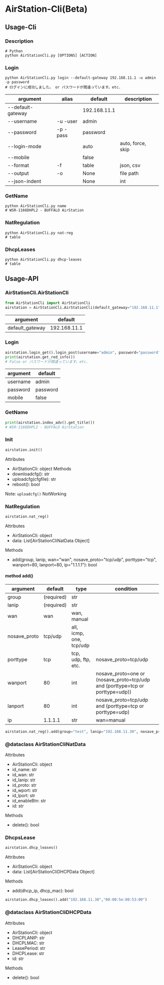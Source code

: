 # AirStation-Cli(Beta)

## Usage-Cli
### Description

```shell
# Python
python AirStationCli.py [OPTIONS] [ACTION]
```

### Login

```shell
python AirStationCli.py login --default-gateway 192.168.11.1 -u admin -p password
# ログインに成功しました。 or パスワードが間違っています。etc.
```
| argument          | alias    | default      | description       |
|-------------------|----------|--------------|-------------------|
| --default-gateway |          | 192.168.11.1 |                   |
| --username        | -u -user | admin        |                   |
| --password        | -p -pass | password     |                   |
| --login-mode      |          | auto         | auto, force, skip |
| --mobile          |          | false        |                   |
| --format          | -f       | table        | json, csv         |
| --output          | -o       | None         | file path         |
| --json-indent     |          | None         | int               |

### GetName

```shell
python AirStationCli.py name
# WSR-1166DHPL2 - BUFFALO AirStation
```

### NatRegulation

```shell
python AirStationCli.py nat-reg
# table
```

### DhcpLeases

```shell
python AirStationCli.py dhcp-leases
# table
```

## Usage-API

### AirStationCli.AirStationCli

```python
from AirStationCli import AirStationCli
airstation = AirStationCli.AirStationCli(default_gateway="192.168.11.1")
```

| argument        | default      |
|-----------------|--------------|
| default_gateway | 192.168.11.1 |

### Login

```python
airstation.login_get().login_post(username="admin", password="password", mobile=False)
print(airstation.get_red_info())
# False or パスワードが間違っています。etc.
```

| argument        | default      |
|-----------------|--------------|
| username        | admin        |
| password        | password     |
| mobile          | false        |


### GetName

```python
print(airstation.index_adv().get_title())
# WSR-1166DHPL2 - BUFFALO AirStation
```

### Init

```python
airstation.init()
```

Attributes
- AirStationCli: object
Methods
- downloadcfg(): str
- uploadcfg(cfgfile): str
- reboot(): bool

Note: `uploadcfg()` NotWorking

### NatRegulation

```python
airstation.nat_reg()
```

Attributes
- AirStationCli: object
- data: List[AirStationCliNatData Object]

Methods
- add(group, lanip, wan="wan", nosave_proto="tcp/udp", porttype="tcp", wanport=80, lanport=80, ip="1.1.1.1"): bool

#### method add()

| argument     | default    | type                     | condition                                                                     |
|--------------|------------|--------------------------|-------------------------------------------------------------------------------|
| group        | (required) | str                      |                                                                               |
| lanip        | (required) | str                      |                                                                               |
| wan          | wan        | wan, manual              |                                                                               |
| nosave_proto | tcp/udp    | all, icmp, one, tcp/udp  |                                                                               |
| porttype     | tcp        | tcp, udp, ftp, etc.      | nosave_proto=tcp/udp                                                          |
| wanport      | 80         | int                      | nosave_proto=one or (nosave_proto=tcp/udp and (porttype=tcp or porttype=udp)) |
| lanport      | 80         | int                      | nosave_proto=tcp/udp and (porttype=tcp or porttype=udp)                       |
| ip           | 1.1.1.1    | str                      | wan=manual                                                                    |

```python
airstation.nat_reg().add(group="test", lanip="192.168.11.30", nosave_proto="tcp/udp", porttype="tcp", wanport=80, lanport=80)
```

### @dataclass AirStationCliNatData
Attributes
- AirStationCli: object
- id_name: str
- id_wan: str
- id_lanip: str
- id_proto: str
- id_wport: str
- id_lport: str
- id_enableBtn: str
- id: str

Methods
- delete(): bool

### DhcpsLease

```python
airstation.dhcp_leases()
```

Attributes
- AirStationCli: object
- data: List[AirStationCliDHCPData Object]

Methods
- add(dhcp_ip, dhcp_mac): bool

```python
airstation.dhcp_leases().add("192.168.11.30","00:00:5e:00:53:00")
```

### @dataclass AirStationCliDHCPData
Attributes
- AirStationCli: object
- DHCPLANIP: str
- DHCPLMAC: str
- LeasePeriod: str
- DHCPLease: str
- id: str

Methods
- delete(): bool
